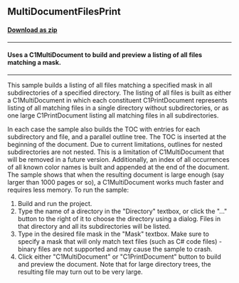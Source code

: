 ## MultiDocumentFilesPrint
#### [Download as zip](https://grapecity.github.io/DownGit/#/home?url=https://github.com/GrapeCity/ComponentOne-WinForms-Samples/tree/master/NetFramework\PrintDocument\CS\MultiDocumentFilesPrint)
____
#### Uses a C1MultiDocument to build and preview a listing of all files matching a mask.
____
This sample builds a listing of all files matching a specified mask in all subdirectories of a specified directory. The listing of all files is built as either a C1MultiDocument in which each constituent C1PrintDocument represents listing of all matching files in a single directory without subdirectories, or as one large C1PrintDocument listing all matching files in all subdirectories.

In each case the sample also builds the TOC with entries for each subdirectory and file, and a parallel outline tree. The TOC is inserted at the beginning of the document.
Due to current limitations, outlines for nested subdirectories are not nested. This is a limitation of C1MultiDocument that will be removed in a future version.
Additionally, an index of all occurrences of all known color names is built and appended at the end of the document.
The sample shows that when the resulting document is large enough (say larger than 1000 pages or so), a C1MultiDocument works much faster and requires less memory.
To run the sample:

1. Build and run the project.
2. Type the name of a directory in the "Directory" textbox, or click the "..." button to the right of it to choose the directory using a dialog. Files in that directory and all its subdirectories will be listed.
3. Type in the desired file mask in the "Mask" textbox. Make sure to specify a mask that will only match text files (such as C# code files) - binary files are not supported and may cause the sample to crash.
4. Click either "C1MultiDocument" or "C1PrintDocument" button to build and preview the document. Note that for large directory trees, the resulting file may turn out to be very large.
